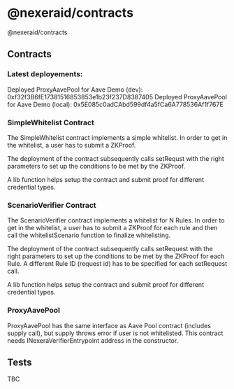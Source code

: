 # @nexeraid/contracts

@nexeraid/contracts

## Contracts

### Latest deployements:

Deployed ProxyAavePool for Aave Demo (dev): 0xf32f3B6fE17381516853853e1b23f237D8387405
Deployed ProxyAavePool for Aave Demo (local): 0x5E085c0adCAbd599df4a5fCa6A778536Af1f767E

### SimpleWhitelist Contract

The SimpleWhitelist contract implements a simple whitelist. In order to get in the whitelist, a user has to submit a ZKProof.

The deployment of the contract subsequently calls setRequst with the right parameters to set up the conditions to be met by the ZKProof.

A lib function helps setup the contract and submit proof for different credential types.

### ScenarioVerifier Contract

The ScenarioVerifier contract implements a whitelist for N Rules. In order to get in the whitelist, a user has to submit a ZKProof for each rule and then call the whitelistScenario function to finalize whitelisting.

The deployment of the contract subsequently calls setRequest with the right parameters to set up the conditions to be met by the ZKProof for each Rule. A different Rule ID (request id) has to be specified for each setRequest call.

A lib function helps setup the contract and submit proof for different credential types.

### ProxyAavePool

ProxyAavePool has the same interface as Aave Pool contract (includes supply call), but supply throws error if user is not whitelisted. This contract needs INexeraVerifierEntrypoint address in the constructor.

## Tests

TBC
